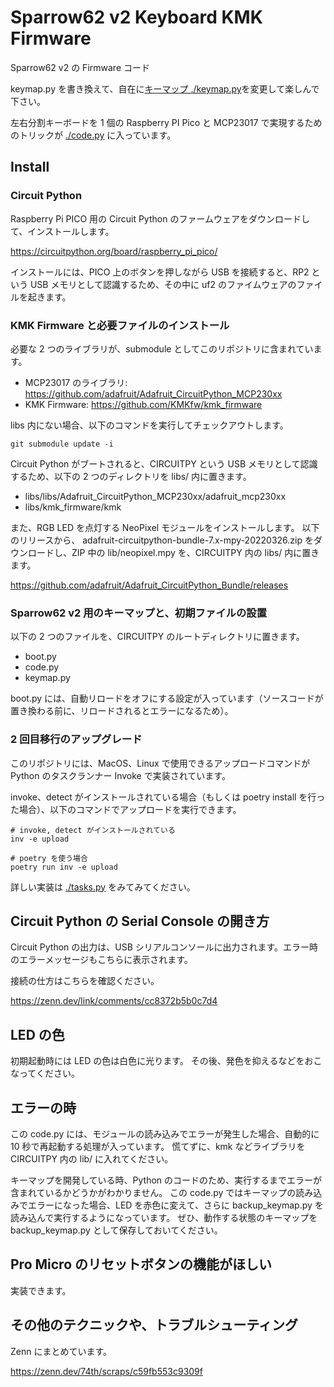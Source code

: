 # Sparrow62 v2 Keyboard KMK Firmware

Sparrow62 v2 の Firmware コード

keymap.py を書き換えて、自在に[キーマップ ./keymap.py](./keymap.py)を変更して楽しんで下さい。

左右分割キーボードを 1 個の Raspberry PI Pico と MCP23017 で実現するためのトリックが [./code.py](./code.py) に入っています。

## Install

### Circuit Python

Raspberry Pi PICO 用の Circuit Python のファームウェアをダウンロードして、インストールします。

https://circuitpython.org/board/raspberry_pi_pico/

インストールには、PICO 上のボタンを押しながら USB を接続すると、RP2 という USB メモリとして認識するため、その中に uf2 のファイムウェアのファイルを起きます。

### KMK Firmware と必要ファイルのインストール

必要な 2 つのライブラリが、submodule としてこのリポジトリに含まれています。

- MCP23017 のライブラリ: https://github.com/adafruit/Adafruit_CircuitPython_MCP230xx
- KMK Firmware: https://github.com/KMKfw/kmk_firmware

libs 内にない場合、以下のコマンドを実行してチェックアウトします。

```
git submodule update -i
```

Circuit Python がブートされると、CIRCUITPY という USB メモリとして認識するため、以下の 2 つのディレクトリを libs/ 内に置きます。

- libs/libs/Adafruit_CircuitPython_MCP230xx/adafruit_mcp230xx
- libs/kmk_firmware/kmk

また、RGB LED を点灯する NeoPixel モジュールをインストールします。
以下のリリースから、 adafruit-circuitpython-bundle-7.x-mpy-20220326.zip をダウンロードし、ZIP 中の lib/neopixel.mpy を、CIRCUITPY 内の libs/ 内に置きます。

https://github.com/adafruit/Adafruit_CircuitPython_Bundle/releases

### Sparrow62 v2 用のキーマップと、初期ファイルの設置

以下の 2 つのファイルを、CIRCUITPY のルートディレクトリに置きます。

- boot.py
- code.py
- keymap.py

boot.py には、自動リロードをオフにする設定が入っています（ソースコードが置き換わる前に、リロードされるとエラーになるため）。

### 2 回目移行のアップグレード

このリポジトリには、MacOS、Linux で使用できるアップロードコマンドが Python のタスクランナー Invoke で実装されています。

invoke、detect がインストールされている場合（もしくは poetry install を行った場合）、以下のコマンドでアップロードを実行できます。

```
# invoke, detect がインストールされている
inv -e upload

# poetry を使う場合
poetry run inv -e upload
```

詳しい実装は [./tasks.py](./tasks.py) をみてみてください。

## Circuit Python の Serial Console の開き方

Circuit Python の出力は、USB シリアルコンソールに出力されます。エラー時のエラーメッセージもこちらに表示されます。

接続の仕方はこちらを確認ください。

https://zenn.dev/link/comments/cc8372b5b0c7d4

## LED の色

初期起動時には LED の色は白色に光ります。
その後、発色を抑えるなどをおこなってください。

## エラーの時

この code.py には、モジュールの読み込みでエラーが発生した場合、自動的に 10 秒で再起動する処理が入っています。
慌てずに、kmk などライブラリを CIRCUITPY 内の lib/ に入れてください。

キーマップを開発している時、Python のコードのため、実行するまでエラーが含まれているかどうかがわかりません。
この code.py ではキーマップの読み込みでエラーになった場合、LED を赤色に変えて、さらに backup_keymap.py を読み込んで実行するようになっています。
ぜひ、動作する状態のキーマップを backup_keymap.py として保存しておいてください。

## Pro Micro のリセットボタンの機能がほしい

実装できます。

## その他のテクニックや、トラブルシューティング

Zenn にまとめています。

https://zenn.dev/74th/scraps/c59fb553c9309f
